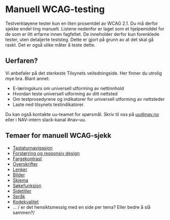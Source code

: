 # Manuell WCAG-testing

Testverktøyene tester kun en liten prosentdel av WCAG 2.1. Du må derfor sjekke endel ting manuelt. Listene nedenfor er laget som et hjelpemiddel for de som er litt erfarne innen fagfeltet. De inneholder derfor kun forenklede tester, uten detaljerte teststeg. Dette er gjort på grunn av at det skal gå raskt. Det er også ulike måter å teste dette.   
 
## Uerfaren?  

Vi anbefaler på det sterkeste Tilsynets veiledningside. Her finner du utrolig mye bra. Blant annet: 
- E-læringskurs om universell utforming av nettinnhold 
- Hvordan teste universell utforming av ditt nettsted 
- Om testprosedyrene og indikatorer for universell utforming av nettsteder 
- Laste ned tilsynets testindikatorer. 

Du kan også kontakte uu-teamet for spørsmål. Skriv til oss på uu@nav.no eller i NAV-intern slack-kanal #nav-uu.

## Temaer for manuell WCAG-sjekk

- [Tastaturnavigasjon]()
- [Forstørring og responsiv design]()
- [Fargekontrast]()
- [Overskrifter]()
- [Lenker]()
- [Bilder]()
- [Skjema]()
- [Søkefunksjon]()
- [Sidetitler]()
- [Språk]()
- [Kodekvalitet]()
- ...
/ er det hensiktsmessig med en side per tema? Eller bedre å slå sammen?/
